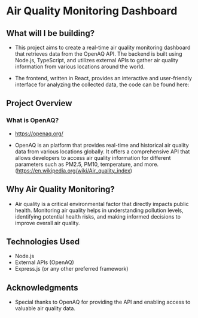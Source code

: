 # Air Quality Monitoring Dashboard

## What will I be building?

- This project aims to create a real-time air quality monitoring dashboard that retrieves data from the OpenAQ API. The backend is built using Node.js, TypeScript, and utilizes external APIs to gather air quality information from various locations around the world.

- The frontend, written in React, provides an interactive and user-friendly interface for analyzing the collected data, the code can be found here:

## Project Overview

### What is OpenAQ?

- https://openaq.org/

- OpenAQ is an platform that provides real-time and historical air quality data from various locations globally. It offers a comprehensive API that allows developers to access air quality information for different parameters such as PM2.5, PM10, temperature, and more. (https://en.wikipedia.org/wiki/Air_quality_index)

## Why Air Quality Monitoring?

- Air quality is a critical environmental factor that directly impacts public health. Monitoring air quality helps in understanding pollution levels, identifying potential health risks, and making informed decisions to improve overall air quality.

## Technologies Used

- Node.js
- External APIs (OpenAQ)
- Express.js (or any other preferred framework)

## Acknowledgments

- Special thanks to OpenAQ for providing the API and enabling access to valuable air quality data.

